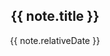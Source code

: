 <script setup>
import { data as notes } from './notes.data.ts'
</script>

<div class="note" v-for="note of notes">
  <header>
    <h2>{{ note.title }}</h2>
    <time datetime="note.date">
      {{ note.relativeDate }}
    </time>
  </header>
  <div v-html="note.html"></div>
</div>
